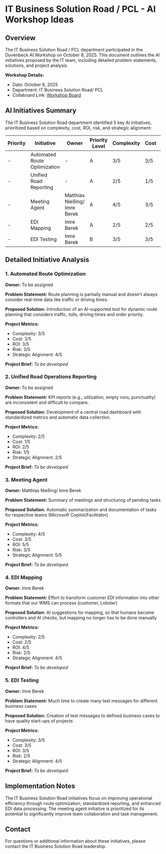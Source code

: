 # IT Business Solution Road / PCL - AI Workshop Ideas

## Overview

The IT Business Solution Road / PCL department participated in the Duvenbeck AI Workshop on October 8, 2025. This document outlines the AI initiatives proposed by the IT team, including detailed problem statements, solutions, and project analysis.

**Workshop Details:**

- Date: October 8, 2025
- Department: IT Business Solution Road/ PCL
- Collaboard Link: [Workshop Board](https://web.collaboard.app/share/4LFOhXRZX1a9cHjbtC4e6A)

## AI Initiatives Summary

The IT Business Solution Road department identified 5 key AI initiatives, prioritized based on complexity, cost, ROI, risk, and strategic alignment:

| Priority | Initiative                   | Owner                        | Priority Level | Complexity | Cost | ROI | Risk | Strategic |
| -------- | ---------------------------- | ---------------------------- | -------------- | ---------- | ---- | --- | ---- | --------- |
| -        | Automated Route Optimization | -                            | A              | 3/5        | 3/5  | 3/5 | 3/5  | 4/5       |
| -        | Unified Road Reporting       | -                            | A              | 2/5        | 1/5  | 2/5 | 1/5  | 2/5       |
| -        | Meeting Agent                | Matthias Nießing/ Imre Berek | A              | 4/5        | 3/5  | 5/5 | 3/5  | 5/5       |
| -        | EDI Mapping                  | Imre Berek                   | A              | 2/5        | 2/5  | 4/5 | 2/5  | 4/5       |
| -        | EDI Testing                  | Imre Berek                   | B              | 3/5        | 3/5  | 3/5 | 2/5  | 4/5       |

## Detailed Initiative Analysis

### 1. Automated Route Optimization

**Owner:** To be assigned

**Problem Statement:**
Route planning is partially manual and doesn't always consider real-time data like traffic or driving times.

**Proposed Solution:**
Introduction of an AI-supported tool for dynamic route planning that considers traffic, tolls, driving times and order priority.

**Project Metrics:**

- Complexity: 3/5
- Cost: 3/5
- ROI: 3/5
- Risk: 3/5
- Strategic Alignment: 4/5

**Project Brief:** _To be developed_

### 2. Unified Road Operations Reporting

**Owner:** To be assigned

**Problem Statement:**
KPI reports (e.g., utilization, empty runs, punctuality) are inconsistent and difficult to compare.

**Proposed Solution:**
Development of a central road dashboard with standardized metrics and automatic data collection.

**Project Metrics:**

- Complexity: 2/5
- Cost: 1/5
- ROI: 2/5
- Risk: 1/5
- Strategic Alignment: 2/5

**Project Brief:** _To be developed_

### 3. Meeting Agent

**Owner:** Matthias Nießing/ Imre Berek

**Problem Statement:**
Summary of meetings and structuring of pending tasks

**Proposed Solution:**
Automatic summarization and documentation of tasks for respective teams (Microsoft Copilot/Facilitator)

**Project Metrics:**

- Complexity: 4/5
- Cost: 3/5
- ROI: 5/5
- Risk: 3/5
- Strategic Alignment: 5/5

**Project Brief:** _To be developed_

### 4. EDI Mapping

**Owner:** Imre Berek

**Problem Statement:**
Effort to transform customer EDI information into other formats that our WMS can process (customer, Lobster)

**Proposed Solution:**
AI suggestions for mapping, so that humans become controllers and AI checks, but mapping no longer has to be done manually

**Project Metrics:**

- Complexity: 2/5
- Cost: 2/5
- ROI: 4/5
- Risk: 2/5
- Strategic Alignment: 4/5

**Project Brief:** _To be developed_

### 5. EDI Testing

**Owner:** Imre Berek

**Problem Statement:**
Much time to create many test messages for different business cases

**Proposed Solution:**
Creation of test messages to defined business cases to have quality start-ups of projects

**Project Metrics:**

- Complexity: 3/5
- Cost: 3/5
- ROI: 3/5
- Risk: 2/5
- Strategic Alignment: 4/5

**Project Brief:** _To be developed_

## Implementation Notes

The IT Business Solution Road initiatives focus on improving operational efficiency through route optimization, standardized reporting, and enhanced EDI data processing. The meeting agent initiative is prioritized for its potential to significantly improve team collaboration and task management.

## Contact

For questions or additional information about these initiatives, please contact the IT Business Solution Road leadership.
